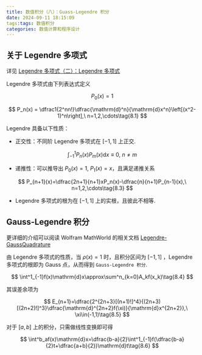 ```yaml
---
title: 数值积分（八）：Guass-Legendre 积分
date: 2024-09-11 18:15:09
tags:tags: 数值积分
categories: 数值计算和程序设计
---
```

## 关于 Legendre 多项式

详见 [Legendre 多项式（二）：Legendre 多项式](https://pourrevenir.github.io/2024/08/07/Legendre-%E5%A4%9A%E9%A1%B9%E5%BC%8F%EF%BC%88%E4%BA%8C%EF%BC%89%EF%BC%9ALegendre-%E5%A4%9A%E9%A1%B9%E5%BC%8F/)

Legendre 多项式由下列表达式定义

$$
P_0(x) = 1
$$

$$
P_n(x) = \dfrac1{2^nn!}\dfrac{\mathrm{d}^n}{\mathrm{d}x^n}\left[(x^2-1)^n\right],\ n=1,2,\cdots\tag{8.1}
$$

Legendre 具备以下性质：

- 正交性：不同阶 Legendre 多项式在 $[-1,1]$ 上正交.

$$\int^1_{-1}P_n(x)P_m(x)\mathrm{d}x\equiv0,\ n\neq m\tag{8.2}$$

- 递推性：可以推导出 $P_0(x)=1,\ P_1(x)=x$，且满足递推关系

$$
P_{n+1}(x)=\dfrac{2n+1}{n+1}xP_n(x)-\dfrac{n}{n+1}P_{n-1}(x),\ n=1,2,\cdots\tag{8.3}
$$

- Legendre 多项式的根为在 $[-1,1]$ 上的实根，且彼此不相等.

## Gauss-Legendre 积分

更详细的介绍可以阅读 Wolfram MathWorld 的相关文档 [Legendre-GaussQuadrature](https://mathworld.wolfram.com/Legendre-GaussQuadrature.html)

由 Legendre 多项式的性质，当 $\rho(x)=1$ 时，且积分区间为 $[-1,1]$ ，Legendre 多项式的根即为 Gauss 点，从而得到 `Gauss-Legendre 积分`.

$$
\int^1_{-1}f(x)\mathrm{d}x\approx\sum^n_{k=0}A_kf(x_k)\tag{8.4}
$$

其误差余项为

$$
E_{n+1}=\dfrac{2^{2n+3}[(n+1)!]^4}{(2n+3)[(2n+2)!]^3}\dfrac{\mathrm{d}^{2n+2}f(\xi)}{\mathrm{d}x^{2n+2}},\ \xi\in(-1,1)\tag{8.5}
$$

对于 $[a,b]$ 上的积分，只需做线性变换即可得

$$
\int^b_af(x)\mathrm{d}x=\dfrac{b-a}{2}\int^1_{-1}f(\dfrac{b-a}{2}t+\dfrac{a+b}{2})\mathrm{d}t\tag{8.6}
$$
